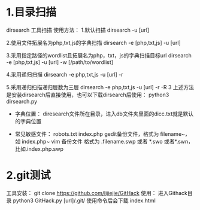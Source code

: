 # 1.目录扫描
dirsearch 工具扫描
使用方法：
1.默认扫描
dirsearch -u [url]

2.使用文件拓展名为php,txt,js的字典扫描
dirsearch -e [php,txt,js] -u [url]

3.采用指定路径的wordlist且拓展名为php，txt，js的字典扫描目标url
dirsearch -e [php,txt,js] -u [url] -w [/path/to/wordlist]

4.采用递归扫描
dirsearch -e php,txt,js -u [url] -r

5.采用递归扫描递归层数为三层
dirsearch -e php,txt,js -u [url] -r -R 3
上述方法是安装dirsearch后直接使用，也可以下载dirsearch后使用：
python3 dirsearch.py 

- 字典位置：
diresearch文件所在目录，进入db文件夹里面的dicc.txt就是默认的字典位置

- 常见敏感文件：
robots.txt
index.php
gedit备份文件，格式为 filename~，如 index.php~
vim 备份文件 格式为 .filename.swp 或者 \*.swo 或者*.swn，比如.index.php.swp

# 2.git测试
工具安装：
git clone https://github.com/lijiejie/GitHack
使用：
进入Githack目录
python3 GitHack.py [url]/.git/
使用命令后会下载 index.html